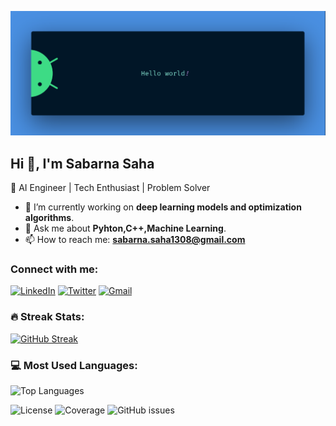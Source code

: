 
![Banner](https://github.com/Sabarna07-tech/Sabarna07-tech/blob/main/Screenshot%202024-11-18%20020527.png)




## Hi 👋, I'm Sabarna Saha  

🚀 AI Engineer | Tech Enthusiast | Problem Solver  

- 🌱 I’m currently working on **deep learning models and optimization algorithms**.  
- 🔭 Ask me about **Pyhton,C++,Machine Learning**.  
- 📫 How to reach me: **sabarna.saha1308@gmail.com**  


### Connect with me:
[![LinkedIn](https://img.shields.io/badge/LinkedIn-blue?style=flat-square&logo=linkedin)](https://www.linkedin.com/in/sabarnasaha/)
[![Twitter](https://img.shields.io/badge/Twitter-1DA1F2?style=flat-square&logo=twitter&logoColor=white)](https://x.com/_sabarna_sh)
[![Gmail](https://img.shields.io/badge/Gmail-D14836?style=flat-square&logo=gmail&logoColor=white)](mailto:sabarna.saha1308@gmail.com)

### 🔥 Streak Stats:
[![GitHub Streak](https://github-readme-streak-stats.herokuapp.com?user=Sabarna07-tech&theme=radical)](https://git.io/streak-stats)

### 💻 Most Used Languages:
![Top Languages](https://github-readme-stats.vercel.app/api/top-langs/?username=Sabarna07-tech&layout=compact&theme=radical)


![License](https://img.shields.io/github/license/Sabarna07-tech/Sabarna07-tech)
![Coverage](https://img.shields.io/coveralls/github/Sabarna07-tech/Sabarna07-tech)
![GitHub issues](https://img.shields.io/github/issues/Sabarna07-tech/Sabarna07-tech)
